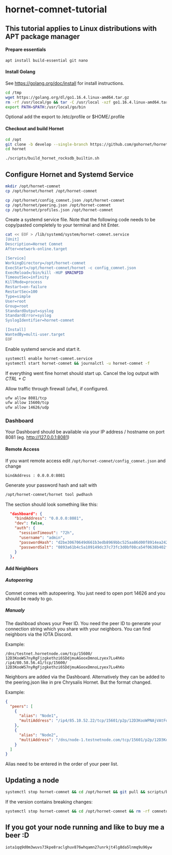 # hornet-comnet-tutorial #

## This tutorial applies to Linux distributions with APT package manager ##

#### Prepare essentials

```
apt install build-essential git nano
```
#### Install Golang

See https://golang.org/doc/install for install instructions.
```bash
cd /tmp
wget https://golang.org/dl/go1.16.4.linux-amd64.tar.gz
rm -rf /usr/local/go && tar -C /usr/local -xzf go1.16.4.linux-amd64.tar.gz
export PATH=$PATH:/usr/local/go/bin
```
Optional add the export to /etc/profile or $HOME/.profile


#### Checkout and build Hornet

```bash
cd /opt
git clone -b develop --single-branch https://github.com/gohornet/hornet
cd hornet

./scripts/build_hornet_rocksdb_builtin.sh 
```

## Configure Hornet and Systemd Service
```bash
mkdir /opt/hornet-comnet
cp /opt/hornet/hornet /opt/hornet-comnet
```

```bash
cp /opt/hornet/config_comnet.json /opt/hornet-comnet
cp /opt/hornet/peering.json /opt/hornet-comnet
cp /opt/hornet/profiles.json /opt/hornet-comnet
```

Create a systemd service file. Note that the following code needs to be copy/pasted completely to your terminal and hit Enter.
```bash
cat << EOF > /lib/systemd/system/hornet-comnet.service
[Unit]
Description=Hornet Comnet
After=network-online.target

[Service]
WorkingDirectory=/opt/hornet-comnet
ExecStart=/opt/hornet-comnet/hornet -c config_comnet.json
ExecReload=/bin/kill -HUP $MAINPID
TimeoutSec=infinity
KillMode=process
Restart=on-failure
RestartSec=100
Type=simple
User=root
Group=root
StandardOutput=syslog
StandardError=syslog
SyslogIdentifier=hornet-comnet

[Install]
WantedBy=multi-user.target
EOF
```

Enable systemd servcie and start it.
```bash
systemctl enable hornet-comnet.service
systemctl start hornet-comnet && journalctl -u hornet-comnet -f
```
If everything went fine hornet should start up. Cancel the log output with _CTRL + C_

Allow traffic through firewall (ufw), if configured.
```bash
ufw allow 8081/tcp
ufw allow 15600/tcp
ufw allow 14626/udp
```

### Dashboard

Your Dashboard should be available via your IP address / hostname on port 8081 (eg. http://127.0.0.1:8081)

#### Remote Access

If you want remote access edit `/opt/hornet-comnet/config_comnet.json` and change

`bindAddress : 0.0.0.0:8081`

Generate your password hash and salt with

```bash
/opt/hornet-comnet/hornet tool pwdhash
``` 

The section should look something like this:

```json
  "dashboard": {
    "bindAddress": "0.0.0.0:8081",
    "dev": false,
    "auth": {
      "sessionTimeout": "72h",
      "username": "admin",
      "passwordHash": "d2be30670649d661b3edb8969bbc525aa86d00f8914ea2423ad09870b5b0dd15",
      "passwordSalt": "0893a61b4c5a109149dc37c73fc3d0bf08ca54f0638b402f10f3c3eef376cb86"
    }
  },
```

#### Add Neighbors

##### Autopeering

Comnet comes with autopeering. You just need to open port 14626 and you should be ready to go.

##### Manualy

The dashboad shows your Peer ID. 
You need the peer ID to generate your connection string which you share with your neighbors.
You can find neighbors via the IOTA Discord.

Example:
```
/dns/testnet.hornetnode.com/tcp/15600/ 12D3KooWS7nyRgFjzgkethzi6SDdjmuAGooxDmnoLzyex7Lu4hKo
/ip4/80.58.56.41/tcp/15600/ 12D3KooWS7nyRgFjzgkethzi6SDdjmuAGooxDmnoLzyex7Lu4hKo
```
Neighbors are added via the Dashboard. Alternatively they can be added to the peering.json like in pre Chrysalis Hornet. But the format changed. 

Example:
```json
{
  "peers": [
    {
      "alias": "Node1",
      "multiAddress": "/ip4/85.10.52.22/tcp/15601/p2p/12D3KooWPNAjVAtFdbDzbtB3htTFaGDWQePBK2TSGZLx3wwrkA97"
    },
    {
      "alias": "Node2",
      "multiAddress": "/dns/node-1.testnetnode.com/tcp/15601/p2p/12D3KooWPJ2tQ1uCTSj6L6UNLarkbRBLqWvucot6UQsUreTxtvX3"
    }
  ]
}
```

Alias need to be entered in the order of your peer list.

## Updating a node

```bash
systemctl stop hornet-comnet && cd /opt/hornet && git pull && scripts/build_hornet_rocksdb_builtin.sh && cp hornet /opt/hornet-comnet && systemctl start hornet-mainnet
```

If the version contains breaking changes:

```bash
systemctl stop hornet-comnet && cd /opt/hornet-comnet && rm -rf comnetdb && rm -rf snapshots && cd /opt/hornet && git pull && scripts/build_hornet_rocksdb_builtin.sh && cp hornet /opt/hornet-comnet && systemctl start hornet-comnet
```

## If you got your node running and like to buy me a beer :D

`iota1qq9d0m3wuvs73kpe8raclghuv876whqamn27unrkjt4lg8da5lnmq9u96yw`
